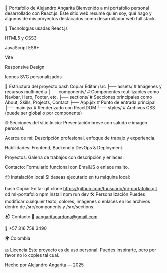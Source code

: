 💼 Portafolio de Alejandro Angarita
Bienvenido a mi portafolio personal desarrollado con React.js. Este sitio web resume quién soy, qué hago y algunos de mis proyectos destacados como desarrollador web full stack.

🚀 Tecnologías usadas
React.js

HTML5 y CSS3

JavaScript ES6+

Vite

Responsive Design

Iconos SVG personalizados


📂 Estructura del proyecto
bash
Copiar
Editar
/src
├── assets/          # Imágenes y recursos multimedia
├── components/      # Componentes reutilizables como Navbar, Hero, Footer, etc.
├── sections/        # Secciones principales como About, Skills, Projects, Contact
├── App.jsx          # Punto de entrada principal
├── main.jsx         # Renderizado con ReactDOM
└── styles/          # Archivos CSS (puede ser global o por componente)

🌐 Secciones del sitio
Inicio: Presentación breve con saludo e imagen personal.

Acerca de mí: Descripción profesional, enfoque de trabajo y experiencia.

Habilidades: Frontend, Backend y DevOps & Deployment.

Proyectos: Galería de trabajos con descripción y enlaces.

Contacto: Formulario funcional con EmailJS o enlace mailto.

📦 Instalación local
Si deseas ejecutarlo en tu máquina local:

bash
Copiar
Editar
git clone https://github.com/tuusuario/mi-portafolio.git
cd mi-portafolio
npm install
npm run dev
🛠 Personalización
Puedes modificar cualquier texto, colores, imágenes o enlaces en los archivos dentro de /src/components y /src/sections.

📬 Contacto
📧 aangaritacardona@gmail.com

📱 +57 316 758 3490

🌍 Colombia

⚖️ Licencia
Este proyecto es de uso personal. Puedes inspirarte, pero por favor no lo copies tal cual.

Hecho por Alejandro Angarita — 2025
